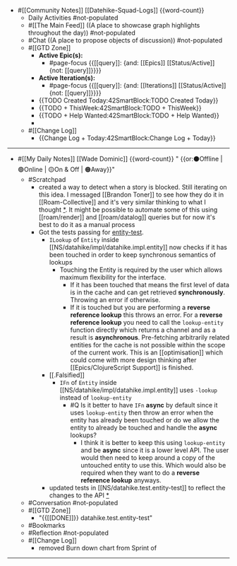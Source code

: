 - #[[Community Notes]] [[Datehike-Squad-Logs]] {{word-count}} 
    - Daily Activities #not-populated
    - #[[The Main Feed]] ((A place to showcase graph highlights throughout the day)) #not-populated
    - #Chat ((A place to propose objects of discussion)) #not-populated
    - #[[GTD Zone]]
        - **Active Epic(s):**
            - #page-focus {{[[query]]: {and: [[Epics]] [[Status/Active]] {not: [[query]]}}}}
        - **Active Iteration(s):**
            - #page-focus {{[[query]]: {and: [[Iterations]] [[Status/Active]] {not: [[query]]}}}}
        - {{TODO Created Today:42SmartBlock:TODO Created Today}}
        - {{TODO + ThisWeek:42SmartBlock:TODO + ThisWeek}}
        - {{TODO + Help Wanted:42SmartBlock:TODO + Help Wanted}}
        -  
    - #[[Change Log]]
        - {{Change Log + Today:42SmartBlock:Change Log + Today}}
- ---
- #[[My Daily Notes]] [[Wade Dominic]] {{word-count}} " {{or:⚫️Offline | 🟢Online | 🟡On & Off | 🟠Away}}"
    - #Scratchpad
        - created a way to detect when a story is blocked. Still iterating on this idea. I messaged [[Brandon Toner]] to see how they do it in [[Roam-Collective]] and it's very similar thinking to what I thought [*](https://roamresearch.com/#/app/Roam-Collective/page/5Zx9LGHrL). It might be possible to automate some of this using [[roam/render]] and [[roam/datalog]] queries but for now it's best to do it as a manual process
        - Got the tests passing for [entity-test](((v0Vclr36k))). 
            - `ILookup` of `Entity` inside [[NS/datahike/impl/datahike.impl.entity]] now checks if it has been touched in order to keep synchronous semantics of lookups
                - Touching the Entity is required by the user which allows maximum flexibility for the interface. 
                    - If it has been touched that means the first level of data is in the cache and can get retrieved **synchronously**. Throwing an error if otherwise. 
                    - If it is touched but you are performing a __reverse reference lookup__ this throws an error. For a __reverse reference lookup__ you need to call the `lookup-entity` function directly which returns a channel and as a result is **asynchronous**. Pre-fetching arbitrarily related entities for the cache is not possible within the scope of the current work. This is an [[optimisation]] which could come with more design thinking after [[Epics/ClojureScript Support]] is finished.
            - [[.Falsified]] 
                - `IFn` of `Entity` inside [[NS/datahike/impl/datahike.impl.entity]] uses `-lookup` instead of `lookup-entity`
                    - #Q Is it better to have `IFn` **async** by default since it uses `lookup-entity` then throw an error when the entity has already been touched or do we allow the entity to already be touched and handle the **async** lookups?
                        - I think it is better to keep this using `lookup-entity` and be **async** since it is a lower level API. The user would then need to keep around a copy of the untouched entity to use this. Which would also be required when they want to do a __reverse reference lookup__ anyways.
            - updated tests in [[NS/datahike.test.entity-test]] to reflect the changes to the API [*](((8fyQ--ie_)))
    - #Conversation #not-populated
    - #[[GTD Zone]]
        - "{{[[DONE]]}} datahike.test.entity-test"
    - #Bookmarks
    - #Reflection #not-populated
    - #[[Change Log]]
        - removed Burn down chart from Sprint of 
- ---
